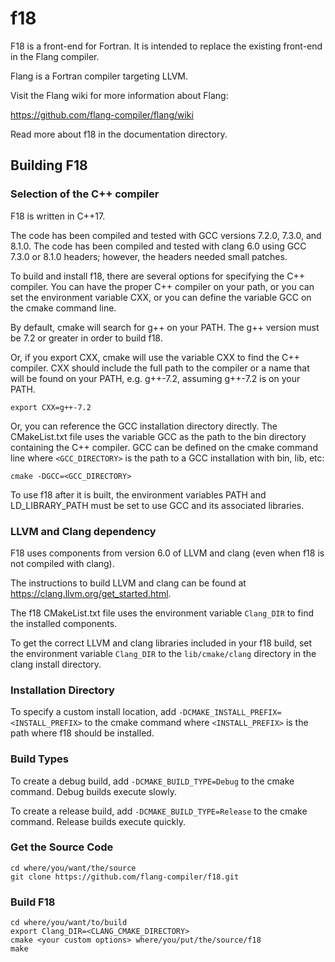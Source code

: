 <!--
Copyright (c) 2018, NVIDIA CORPORATION.  All rights reserved.
-->

# f18

F18 is a front-end for Fortran.
It is intended to replace the existing front-end in the Flang compiler.

Flang is a Fortran compiler targeting LLVM.

Visit the Flang wiki for more information about Flang:

https://github.com/flang-compiler/flang/wiki

Read more about f18 in the documentation directory.

## Building F18

### Selection of the C++ compiler

F18 is written in C++17.

The code has been compiled and tested with
GCC versions 7.2.0, 7.3.0, and 8.1.0.
The code has been compiled and tested with clang 6.0
using GCC 7.3.0 or 8.1.0 headers;
however, the headers needed small patches.

To build and install f18, there are several options
for specifying the C++ compiler.
You can have the proper C++ compiler on your path,
or you can set the environment variable CXX,
or you can define the variable GCC on the cmake command line.

By default,
cmake will search for g++ on your PATH.
The g++ version must be 7.2 or greater in order to build f18.

Or, if you export CXX,
cmake will use the variable CXX to find the C++ compiler.
CXX should include the full path to the compiler
or a name that will be found on your PATH,
e.g. g++-7.2, assuming g++-7.2 is on your PATH.
```
export CXX=g++-7.2
```

Or, you can reference the GCC installation directory directly.
The CMakeList.txt file
uses the variable GCC
as the path to the bin directory
containing the C++ compiler.
GCC can be defined on the cmake command line
where `<GCC_DIRECTORY>` is the path to a GCC installation with bin, lib, etc:
```
cmake -DGCC=<GCC_DIRECTORY>
```

To use f18 after it is built,
the environment variables PATH and LD_LIBRARY_PATH
must be set to use GCC and its associated libraries.

### LLVM and Clang dependency

F18 uses components from version 6.0 of LLVM and clang
(even when f18 is not compiled with clang).

The instructions to build LLVM and clang can be found at
https://clang.llvm.org/get_started.html.

The f18 CMakeList.txt file uses
the environment variable `Clang_DIR` to find the installed components.

To get the correct LLVM and clang libraries included in your f18 build,
set the environment variable
`Clang_DIR`
to the `lib/cmake/clang` directory in the clang install directory.

### Installation Directory

To specify a custom install location,
add
`-DCMAKE_INSTALL_PREFIX=<INSTALL_PREFIX>`
to the cmake command
where `<INSTALL_PREFIX>`
is the path where f18 should be installed.

### Build Types

To create a debug build,
add
`-DCMAKE_BUILD_TYPE=Debug`
to the cmake command.
Debug builds execute slowly.

To create a release build,
add
`-DCMAKE_BUILD_TYPE=Release`
to the cmake command.
Release builds execute quickly.

### Get the Source Code

```
cd where/you/want/the/source
git clone https://github.com/flang-compiler/f18.git
```
### Build F18
```
cd where/you/want/to/build
export Clang_DIR=<CLANG_CMAKE_DIRECTORY>
cmake <your custom options> where/you/put/the/source/f18
make
```
